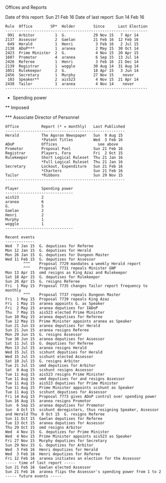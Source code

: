 Offices and Reports

Date of this report: Sun 21 Feb 16
Date of last report: Sun 14 Feb 16

    Rule  Office        SP*  Holder        Since      Last Election
    ---------------------------------------------------------------
     991  Arbitor         1  G.            29 Nov 15   7 Apr 14
    2137  Assessor        2  Gaelan        21 Feb 16  12 Feb 16
     649  Herald          1  Henri          3 Feb 16   2 Jul 15
    2138  ADoP***         1  aranea         2 May 15  30 Oct 14
    2423  Prime Minister  2  G.             4 Nov 15  20 Apr 15
    1607  Promotor        4  aranea         6 Sep 15  13 Jul 14
    2426  Referee         1  Henri          3 Feb 16  21 Dec 14
    2139  Registrar       1  woggle        30 Aug 14  31 Aug 14
    1051  Rulekeepor      2  G.            18 Apr 15   3 Jun 14
    2456  Secretary       1  Murphy        27 Nov 15    never
     103  Speaker**       2  ais523         4 Nov 15  21 Apr 14
    2438  Tailor          1  aranea         4 Nov 14    never
    ---------------------------------------------------------------

*    Spending power

**   Imposed

***  Associate Director of Personnel

    Office          Report (* = monthly)   Last Published
    -----------------------------------------------------
    Herald          The Agoran Newspaper   Sun  9 Aug 15
                    *Patent Titles         Wed  3 Feb 16
    ADoP            Offices                  see above
    Promotor        Proposal Pool          Sun 21 Feb 16
    Registrar       Players, Fora          Fri  2 Oct 15
    Rulekeepor      Short Logical Ruleset  Thu 21 Jan 16
                    *Full Logical Ruleset  Thu 21 Jan 16
    Secretary       Lockout, Expenditure   Sun 21 Feb 16
                    *Charters              Sun 21 Feb 16
    Tailor          *Ribbons               Sun 29 Nov 15
    -----------------------------------------------------

    Player          Spending power
    ------------------------------
    ais523          2
    aranea          6
    G.              5
    Gaelan          2
    Henri           2
    Murphy          1
    woggle          1
    ------------------------------

    Recent events
    -------------
    Wed  7 Jan 15  G. deputises for Referee
    Mon 12 Jan 15  G. deputises for Herald
    Mon 26 Jan 15  G. deputises for Dungeon Master
    Wed 11 Feb 15  G. deputises for Assessor
            ^^^    Proposal 7729 mandates a weekly Herald report
            ^^^    Proposal 7731 repeals Minister GNP
    Mon 13 Apr 15  omd resigns as King Azaz and Rulekeepor
    Sat 18 Apr 15  G. deputises for Rulekeepor
    Sun 26 Apr 15  G. resigns Referee
    Fri  1 May 15  Proposal 7735 changes Tailor report frequency to monthly
            ^^^    Proposal 7737 repeals Dungeon Master
    Fri  1 May 15  Proposal 7739 repeals King Azaz
    Fri  1 May 15  aranea appoints G. as Speaker
    Fri  2 May 15  aranea deputises for IADoP
    Thu  7 May 15  ais523 elected Prime Minister
    Sun 10 May 15  aranea deputises for Referee
    Tue 12 May 15  Prime Minister appoints aranea as Speaker
    Sun 21 Jun 15  aranea deputises for Herald
    Sun 21 Jun 15  aranea resigns Referee
    Mon 29 Jun 15  G. resigns Assessor
    Tue 30 Jun 15  aranea deputises for Assessor
    Sat 11 Jul 15  G. deputises for Referee
    Mon 13 Jul 15  aranea resigns Herald
    Wed 15 Jul 15  scshunt deputises for Herald
    Wed 15 Jul 15  scshunt elected Assessor
    Sat 18 Jul 15  G. resigns Arbitor
    Tue 21 Jul 15  omd deputises for Arbitor
    Sat  8 Aug 15  scshunt resigns Assessor
    Tue 11 Aug 15  ais523 resigns Prime Minister
    Tue 11 Aug 15  omd deputises for and resigns Assessor
    Tue 11 Aug 15  ais523 deputises for Prime Minister
    Tue 11 Aug 15  Prime Minister appoints scshunt as Speaker
    Tue 11 Aug 15  scshunt deputises for Assessor
    Fri 14 Aug 15  Proposal 7773 gives ADoP control over spending power
    Sun 16 Aug 15  aranea resigns Promotor
    Sun  6 Sep 15  aranea deputises for Promotor
    Sun  4 Oct 15  scshunt deregisters, thus resigning Speaker, Assessor
    and Herald Thu  8 Oct 15  G. resigns Referee
    Sun 11 Oct 15  Gaelan deputises for Referee
    Tue 13 Oct 15  aranea deputises for Assessor
    Thu 29 Oct 15  omd resigns Arbitor
    Wed  4 Nov 15  G. deputizes for Prime Minister
    Wed  4 Nov 15  Prime Minister appoints ais523 as Speaker
    Fri 27 Nov 15  Murphy deputizes for Secretary
    Sun 29 Nov 15  G. deputizes for Arbitor
    Wed  3 Feb 16  Henri deputizes for Herald
    Wed  3 Feb 16  Henri deputizes for Referee
    Fri 12 Feb 16  aranea initiates an election for the Assessor
    ----- time of last report -----
    Sun 21 Feb 16  Gaelan elected Assessor
    Sun 21 Feb 16  aranea flips the Assessor's spending power from 1 to 2
    ----- future events -----